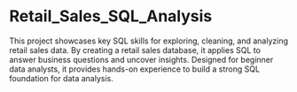 # Retail_Sales_SQL_Analysis
This project showcases key SQL skills for exploring, cleaning, and analyzing retail sales data. By creating a retail sales database, it applies SQL to answer business questions and uncover insights. Designed for beginner data analysts, it provides hands-on experience to build a strong SQL foundation for data analysis.
